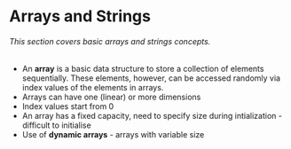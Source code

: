 # Arrays and Strings
###### This section covers basic arrays and strings concepts. 

- An **array** is a basic data structure to store a collection of elements sequentially. These elements, however, can be accessed randomly via index values of the elements in arrays.
- Arrays can have one (linear) or more dimensions
- Index values start from 0
- An array has a fixed capacity, need to specify size during intialization - difficult to initialise
- Use of **dynamic arrays** - arrays with variable size
